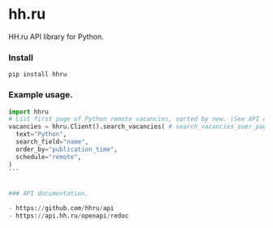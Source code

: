 # hh.ru

HH.ru API library for Python.

### Install

```
pip install hhru
```

### Example usage.

````python
import hhru
# List first page of Python remote vacancies, sorted by new. (See API docs)
vacancies = hhru.Client().search_vacancies( # search_vacancies_over_pages for generator that search's over all pages.
  text="Python",
  search_field="name",
  order_by="publication_time",
  schedule="remote",
)
```


### API documentation.

- https://github.com/hhru/api
- https://api.hh.ru/openapi/redoc
````
